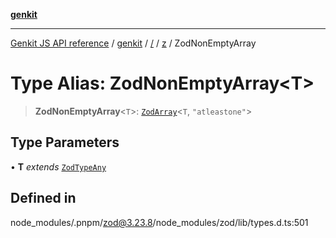 [**genkit**](../../../README.md)

***

[Genkit JS API reference](../../../../README.md) / [genkit](../../../README.md) / [/](../../../README.md) / [z](../README.md) / ZodNonEmptyArray

# Type Alias: ZodNonEmptyArray\<T\>

> **ZodNonEmptyArray**\<`T`\>: [`ZodArray`](../classes/ZodArray.md)\<`T`, `"atleastone"`\>

## Type Parameters

• **T** *extends* [`ZodTypeAny`](ZodTypeAny.md)

## Defined in

node\_modules/.pnpm/zod@3.23.8/node\_modules/zod/lib/types.d.ts:501
